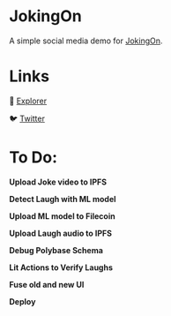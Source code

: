 # JokingOn

A simple social media demo for [JokingOn](https://demo.jokingon.com).

# Links

🥽 [Explorer](https://testnet.polybase.xyz/collections/jokingon)

🐦 [Twitter](https://twitter.com/jokingon)


# To Do:

**Upload Joke video to IPFS**

**Detect Laugh with ML model**

**Upload ML model to Filecoin**

**Upload Laugh audio to IPFS**

**Debug Polybase Schema**

**Lit Actions to Verify Laughs**

**Fuse old and new UI**

**Deploy**